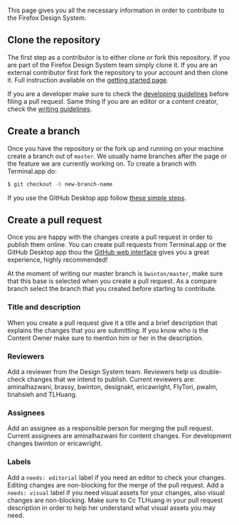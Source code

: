 This page gives you all the necessary information in order to contribute to the Firefox Design System.

## Clone the repository

The first step as a contributor is to either clone or fork this repository. If you are part of the Firefox Design System team simply clone it. If you are an external contributor first fork the repository to your account and then clone it. Full instruction available on the [getting started page](https://github.com/bwinton/StyleGuide/wiki/Developing).

If you are a developer make sure to check the [developing guidelines](https://github.com/bwinton/StyleGuide/wiki/Developing) before filing a pull request. Same thing if you are an editor or a content creator, check the [writing guidelines](https://github.com/bwinton/StyleGuide/wiki/Writing).

## Create a branch

Once you have the repository or the fork up and running on your machine create a branch out of `master`. We usually name branches after the page or the feature we are currently working on. To create a branch with Terminal.app do:

```bash
$ git checkout -b new-branch-name
```

If you use the GitHub Desktop app follow [these simple steps](https://help.github.com/desktop/guides/contributing/creating-a-branch-for-your-work/).

## Create a pull request

Once you are happy with the changes create a pull request in order to publish them online. You can create pull requests from Terminal.app or the GitHub Desktop app thou the [GitHub web interface](https://github.com/bwinton/StyleGuide/compare/master...) gives you a great experience, highly recommended!

At the moment of writing our master branch is `bwinton/master`, make sure that this base is selected when you create a pull request. As a compare branch select the branch that you created before starting to contribute.

### Title and description

When you create a pull request give it a title and a brief description that explains the changes that you are submitting. If you know who is the Content Owner make sure to mention him or her in the description.

### Reviewers

Add a reviewer from the Design System team. Reviewers help us double-check changes that we intend to publish. Current reviewers are: aminalhazwani, brassy, bwinton, designakt, ericawright, FlyTori, pwalm, tinahsieh and TLHuang.

### Assignees

Add an assignee as a responsible person for merging the pull request. Current assignees are aminalhazwani for content changes. For development changes bwinton or ericawright. 

### Labels

Add a `needs: editorial` label if you need an editor to check your changes. Editing changes are non-blocking for the merge of the pull request. Add a `needs: visual` label if you need visual assets for your changes, also visual changes are non-blocking. Make sure to Cc TLHuang in your pull request description in order to help her understand what visual assets you may need.
